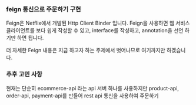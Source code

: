### feign 통신으로 주문하기 구현

Feign은 Netflix에서 개발된 Http Client Binder 입니다. Feign을 사용하면 웹 서비스 클라이언트를 보다 쉽게 작성할 수 있고,
interface를 작성하고, annotation을 선언 하기만 하면 됩니다.

더 자세한 Feign 내용은 지금 하고자 하는 주제에서 벗어나므로 여기까지만 하겠습니다.





### 추후 고민 사항
현재는 단순히 ecommerce-api 라는 api 서버 하나를 사용하지만 product-api, order-api, payment-api를 만들어 
rest api 통신을 사용하여 주문하기
